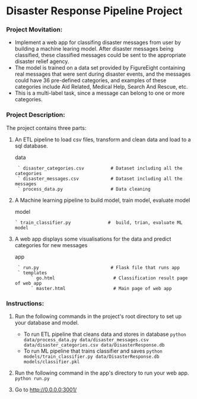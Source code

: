 # Disaster Response Pipeline Project
### Project Movitation:
- Implement a web app for classifing disaster messages from user by building a machine learing model. After disaster messages being classified, these classified messages could be sent to the appropriate disaster relief agency.
- The model is trained on a data set provided by FigureEight containing real messages that were sent during disaster events, and the messages could have 36 pre-defined categories, and examples of these categories include Aid Related, Medical Help, Search And Rescue, etc.
- This is a multi-label task, since a message can belong to one or more categories.

### Project Description:
The project contains three parts:
1. An ETL pipeline to load csv files, transform and clean data and load to a sql database.
   
     data  
     
        ` disaster_categories.csv          # Dataset including all the categories  
        ` disaster_messages.csv            # Dataset including all the messages
        ` process_data.py                  # Data cleaning
       
       
2. A Machine learning pipeline to build model, train model, evaluate model   
    
      model
      
       ` train_classifier.py              #  build, trian, evaluate ML model       
   
3. A web app displays some visualisations for the data and predict categories for new messages    
            
      app     
        
        ` run.py                           # Flask file that runs app
        ` templates   
             ` go.html                      # Classification result page of web app
             ` master.html                  # Main page of web app  
            
           
### Instructions:
1. Run the following commands in the project's root directory to set up your database and model.

    - To run ETL pipeline that cleans data and stores in database
        `python data/process_data.py data/disaster_messages.csv data/disaster_categories.csv data/DisasterResponse.db`
    - To run ML pipeline that trains classifier and saves
        `python models/train_classifier.py data/DisasterResponse.db models/classifier.pkl`

2. Run the following command in the app's directory to run your web app.
    `python run.py`

3. Go to http://0.0.0.0:3001/
